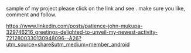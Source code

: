 sample of my project please click on the link and see . make sure you like, comment and follow.

https://www.linkedin.com/posts/patience-john-mukupa-329746216_greetings-delighted-to-unveil-my-newest-activity-7212800330130948096--A26?utm_source=share&utm_medium=member_android
